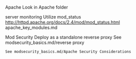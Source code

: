 Apache
  Look in Apache folder

  server monitoring
    Utilize mod_status
      http://httpd.apache.org/docs/2.4/mod/mod_status.html
      apache_key_modules.md

  Mod Security
    Deploy as a standalone reverse proxy
      See modsecurity_basics.md/reverse proxy

    See modsecurity_basics.md/Apache Security Considerations